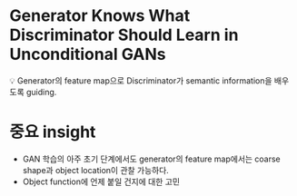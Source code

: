 Generator Knows What Discriminator Should Learn in Unconditional GANs
===

<aside>
💡 Generator의 feature map으로 Discriminator가 semantic information을 배우도록 guiding.


    
</aside>

# 중요 insight

- GAN 학습의 아주 초기 단계에서도 generator의 feature map에서는 coarse shape과 object location이 관찰 가능하다.
- Object function에 언제 붙일 건지에 대한 고민

